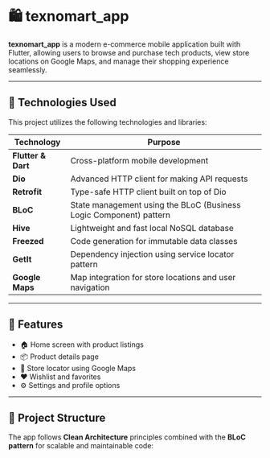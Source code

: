 # 🛍️ texnomart_app

**texnomart_app** is a modern e-commerce mobile application built with Flutter, allowing users to browse and purchase tech products, view store locations on Google Maps, and manage their shopping experience seamlessly.

---

## 🚀 Technologies Used

This project utilizes the following technologies and libraries:

| Technology | Purpose |
|------------|---------|
| **Flutter & Dart** | Cross-platform mobile development |
| **Dio** | Advanced HTTP client for making API requests |
| **Retrofit** | Type-safe HTTP client built on top of Dio |
| **BLoC** | State management using the BLoC (Business Logic Component) pattern |
| **Hive** | Lightweight and fast local NoSQL database |
| **Freezed** | Code generation for immutable data classes |
| **GetIt** | Dependency injection using service locator pattern |
| **Google Maps** | Map integration for store locations and user navigation |

---

## 📱 Features

- 🏠 Home screen with product listings
- 📦 Product details page
- 📍 Store locator using Google Maps
- ❤️ Wishlist and favorites
- ⚙️ Settings and profile options

---

## 🧱 Project Structure

The app follows **Clean Architecture** principles combined with the **BLoC pattern** for scalable and maintainable code:

